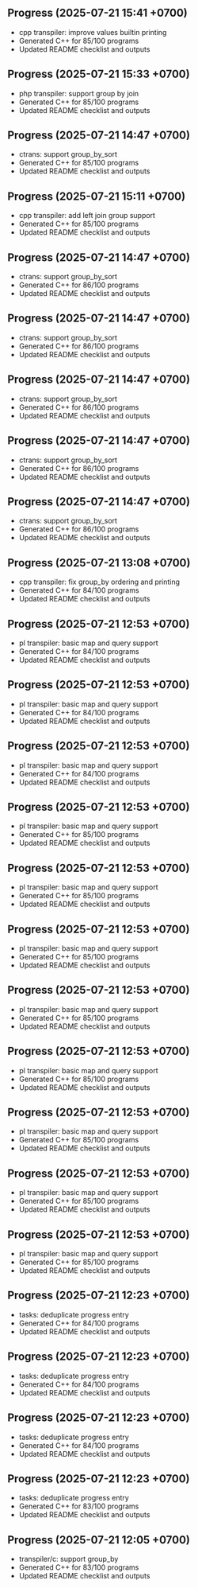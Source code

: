 ## Progress (2025-07-21 15:41 +0700)
- cpp transpiler: improve values builtin printing
- Generated C++ for 85/100 programs
- Updated README checklist and outputs

## Progress (2025-07-21 15:33 +0700)
- php transpiler: support group by join
- Generated C++ for 85/100 programs
- Updated README checklist and outputs

## Progress (2025-07-21 14:47 +0700)
- ctrans: support group_by_sort
- Generated C++ for 85/100 programs
- Updated README checklist and outputs

## Progress (2025-07-21 15:11 +0700)
- cpp transpiler: add left join group support
- Generated C++ for 85/100 programs
- Updated README checklist and outputs

## Progress (2025-07-21 14:47 +0700)
- ctrans: support group_by_sort
- Generated C++ for 86/100 programs
- Updated README checklist and outputs

## Progress (2025-07-21 14:47 +0700)
- ctrans: support group_by_sort
- Generated C++ for 86/100 programs
- Updated README checklist and outputs

## Progress (2025-07-21 14:47 +0700)
- ctrans: support group_by_sort
- Generated C++ for 86/100 programs
- Updated README checklist and outputs

## Progress (2025-07-21 14:47 +0700)
- ctrans: support group_by_sort
- Generated C++ for 86/100 programs
- Updated README checklist and outputs

## Progress (2025-07-21 14:47 +0700)
- ctrans: support group_by_sort
- Generated C++ for 86/100 programs
- Updated README checklist and outputs

## Progress (2025-07-21 13:08 +0700)
- cpp transpiler: fix group_by ordering and printing
- Generated C++ for 84/100 programs
- Updated README checklist and outputs

## Progress (2025-07-21 12:53 +0700)
- pl transpiler: basic map and query support
- Generated C++ for 84/100 programs
- Updated README checklist and outputs

## Progress (2025-07-21 12:53 +0700)
- pl transpiler: basic map and query support
- Generated C++ for 84/100 programs
- Updated README checklist and outputs

## Progress (2025-07-21 12:53 +0700)
- pl transpiler: basic map and query support
- Generated C++ for 84/100 programs
- Updated README checklist and outputs

## Progress (2025-07-21 12:53 +0700)
- pl transpiler: basic map and query support
- Generated C++ for 85/100 programs
- Updated README checklist and outputs

## Progress (2025-07-21 12:53 +0700)
- pl transpiler: basic map and query support
- Generated C++ for 85/100 programs
- Updated README checklist and outputs

## Progress (2025-07-21 12:53 +0700)
- pl transpiler: basic map and query support
- Generated C++ for 85/100 programs
- Updated README checklist and outputs

## Progress (2025-07-21 12:53 +0700)
- pl transpiler: basic map and query support
- Generated C++ for 85/100 programs
- Updated README checklist and outputs

## Progress (2025-07-21 12:53 +0700)
- pl transpiler: basic map and query support
- Generated C++ for 85/100 programs
- Updated README checklist and outputs

## Progress (2025-07-21 12:53 +0700)
- pl transpiler: basic map and query support
- Generated C++ for 85/100 programs
- Updated README checklist and outputs

## Progress (2025-07-21 12:53 +0700)
- pl transpiler: basic map and query support
- Generated C++ for 85/100 programs
- Updated README checklist and outputs

## Progress (2025-07-21 12:53 +0700)
- pl transpiler: basic map and query support
- Generated C++ for 85/100 programs
- Updated README checklist and outputs

## Progress (2025-07-21 12:23 +0700)
- tasks: deduplicate progress entry
- Generated C++ for 84/100 programs
- Updated README checklist and outputs

## Progress (2025-07-21 12:23 +0700)
- tasks: deduplicate progress entry
- Generated C++ for 84/100 programs
- Updated README checklist and outputs

## Progress (2025-07-21 12:23 +0700)
- tasks: deduplicate progress entry
- Generated C++ for 84/100 programs
- Updated README checklist and outputs

## Progress (2025-07-21 12:23 +0700)
- tasks: deduplicate progress entry
- Generated C++ for 83/100 programs
- Updated README checklist and outputs

## Progress (2025-07-21 12:05 +0700)
- transpiler/c: support group_by
- Generated C++ for 83/100 programs
- Updated README checklist and outputs
